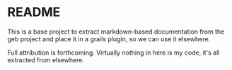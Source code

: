 # README

This is a base project to extract markdown-based documentation from the geb project and place it in a grails plugin, so we can use
it elsewhere.

Full attribution is forthcoming.  Virtually nothing in here is my code, it's all extracted from elsewhere.
